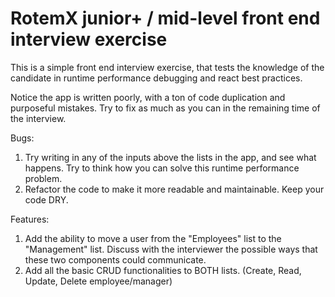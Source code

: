 # RotemX junior+ / mid-level front end interview exercise

This is a simple front end interview exercise, that tests the knowledge of the candidate in runtime performance debugging and react best practices.

Notice the app is written poorly, with a ton of code duplication and purposeful mistakes.
Try to fix as much as you can in the remaining time of the interview.

Bugs: 

1. Try writing in any of the inputs above the lists in the app, and see what happens. Try to think how you can solve this runtime performance problem.
2. Refactor the code to make it more readable and maintainable. Keep your code DRY.

Features:

1. Add the ability to move a user from the "Employees" list to the "Management" list. Discuss with the interviewer the possible ways that these two components could communicate.
2. Add all the basic CRUD functionalities to BOTH lists. (Create, Read, Update, Delete employee/manager)